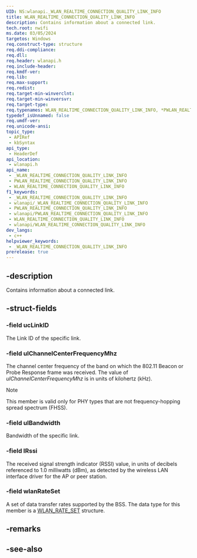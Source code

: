 ```yaml
---
UID: NS:wlanapi._WLAN_REALTIME_CONNECTION_QUALITY_LINK_INFO
title: WLAN_REALTIME_CONNECTION_QUALITY_LINK_INFO
description: Contains information about a connected link.
tech.root: nwifi
ms.date: 03/05/2024
targetos: Windows
req.construct-type: structure
req.ddi-compliance: 
req.dll: 
req.header: wlanapi.h
req.include-header: 
req.kmdf-ver: 
req.lib: 
req.max-support: 
req.redist: 
req.target-min-winverclnt: 
req.target-min-winversvr: 
req.target-type: 
req.typenames: WLAN_REALTIME_CONNECTION_QUALITY_LINK_INFO, *PWLAN_REALTIME_CONNECTION_QUALITY_LINK_INFO
typedef_isUnnamed: false
req.umdf-ver: 
req.unicode-ansi: 
topic_type:
 - APIRef
 - kbSyntax
api_type:
 - HeaderDef
api_location:
 - wlanapi.h
api_name:
 - _WLAN_REALTIME_CONNECTION_QUALITY_LINK_INFO
 - PWLAN_REALTIME_CONNECTION_QUALITY_LINK_INFO
 - WLAN_REALTIME_CONNECTION_QUALITY_LINK_INFO
f1_keywords:
 - _WLAN_REALTIME_CONNECTION_QUALITY_LINK_INFO
 - wlanapi/_WLAN_REALTIME_CONNECTION_QUALITY_LINK_INFO
 - PWLAN_REALTIME_CONNECTION_QUALITY_LINK_INFO
 - wlanapi/PWLAN_REALTIME_CONNECTION_QUALITY_LINK_INFO
 - WLAN_REALTIME_CONNECTION_QUALITY_LINK_INFO
 - wlanapi/WLAN_REALTIME_CONNECTION_QUALITY_LINK_INFO
dev_langs:
 - c++
helpviewer_keywords:
 - _WLAN_REALTIME_CONNECTION_QUALITY_LINK_INFO
prerelease: true
---
```


## -description

Contains information about a connected link.

## -struct-fields

### -field ucLinkID

The Link ID of the specific link.

### -field ulChannelCenterFrequencyMhz

The channel center frequency of the band on which the 802.11 Beacon or Probe Response frame was received. The value of *ulChannelCenterFrequencyMhz* is in units of kilohertz (kHz). 

> [!NOTE]
> This member is valid only for PHY types that are not frequency-hopping spread spectrum (FHSS).

### -field ulBandwidth

Bandwidth of the specific link.

### -field lRssi

The received signal strength indicator (RSSI) value, in units of decibels referenced to 1.0 milliwatts (dBm), as detected by the wireless LAN interface driver for the AP or peer station.

### -field wlanRateSet

A set of data transfer rates supported by the BSS. The data type for this member is a <a href="/windows/win32/api/wlanapi/ns-wlanapi-wlan_rate_set">WLAN_RATE_SET</a> structure.

## -remarks

## -see-also
